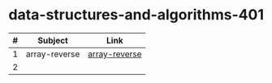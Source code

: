 # data-structures-and-algorithms-401

|#|Subject|Link|
|-----|--------|--------|
|1   |array-reverse|[array-reverse](url:"./Challenge/codeChallenge.jpg")|
|2   |    ||
